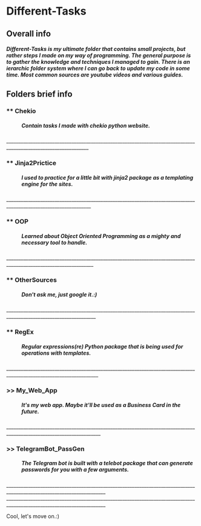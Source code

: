 # Different-Tasks
<p><h2>Overall info</h2></p>
<h5>
Different-Tasks is my ultimate folder that contains small projects, but rather steps I made on my way of programming. The general purpose is to gather the knowledge and techniques I managed to gain. There is an ierarchic folder system where  I can go back to update my code in some time. Most common sources are youtube videos and various guides.
</h5>

<p><h2>Folders brief info</h2></p>
<dl>
<dt><h3>** Chekio</h3></dt>
<dd><h5>Contain tasks I made with chekio python website.</h5></dd>
________________________________________________________________________________________________________________
<p></p>

<dt><h3>** Jinja2Prictice</h3></dt>
<dd><h5>I used to practice for a little bit with jinja2 package as a templating engine for the sites.</h5></dd>
_________________________________________________________________________________________________________________
<p></p>

<dt><h3>** OOP</h3></dt>
<dd><h5>Learned about Object Oriented Programming as a mighty and necessary tool to handle.</h5></dd>
__________________________________________________________________________________________________________________
<p></p>

<dt><h3>** OtherSources</h3></dt>
<dd><h5>Don't ask me, just google it.:)</h5></dd>
___________________________________________________________________________________________________________________
<p></p>

<dt><h3>** RegEx</h3></dt>
<dd><h5>Regular expressions(re) Python package that is being used for operations with templates.</h5></dd>
____________________________________________________________________________________________________________________
<p></p>

<dt><h3>>> My_Web_App</h3></dt>
<dd><h5>It's my web app. Maybe it'll be used as a Business Card in the future.</h5></dd>
_____________________________________________________________________________________________________________________
<p></p>

<dt><h3>>> TelegramBot_PassGen</h3></dt>
<dd><h5>The Telegram bot is built with a telebot package that can generate passwords for you with a few arguments.</h5></dd>
_______________________________________________________________________________________________________________________
_______________________________________________________________________________________________________________________
<p></p>
</dl>

<p>Cool, let's move on.:)</p>
